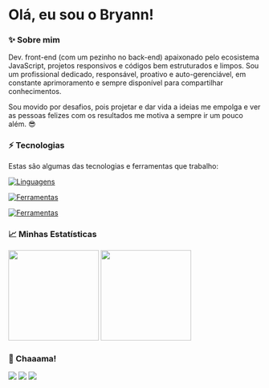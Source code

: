 # Olá, eu sou o Bryann!


### ✨ Sobre mim
Dev. front-end (com um pezinho no back-end) apaixonado pelo ecosistema JavaScript, projetos responsivos e códigos bem estruturados e limpos. Sou um profissional dedicado, responsável, proativo e auto-gerenciável, em constante aprimoramento e sempre disponível para compartilhar conhecimentos.

Sou movido por desafios, pois projetar e dar vida a ideias me empolga e ver as pessoas felizes com os resultados me motiva a sempre ir um pouco além. 😎


### ⚡ Tecnologias
Estas são algumas das tecnologias e ferramentas que trabalho:

[![Linguagens](https://skillicons.dev/icons?i=js,ts,react,html,css,sass,styledcomponents,tailwind,materialui,jquery,bootstrap)](https://skillicons.dev)

[![Ferramentas](https://skillicons.dev/icons?i=git,github,figma,firebase,vite,netlify,webpack,vscode)](https://skillicons.dev)

[![Ferramentas](https://skillicons.dev/icons?i=nodejs,express,prisma,sqlite,mongodb)](https://skillicons.dev)


### 📈 Minhas Estatísticas
<div>
    <img height="180em" src="https://github-readme-stats.vercel.app/api?username=iBryann&show_icons=true&theme=dracula&include_all_commits=true&count_private=true"/>
    <img height="180em" src="https://github-readme-stats.vercel.app/api/top-langs/?username=iBryann&layout=compact&langs_count=7&theme=dracula"/>
</div>


### 💬 Chaaama!
<div> 
    <a href="https://www.linkedin.com/in/ibryann" target="_blank"><img src="https://img.shields.io/badge/-LinkedIn-%230077B5?style=for-the-badge&logo=linkedin&logoColor=white"></a> 
    <a href="https://discordapp.com/users/279304142378500097" target="_blank"><img src="https://img.shields.io/badge/Discord-7289DA?style=for-the-badge&logo=discord&logoColor=white"></a> 
    <a href="mailto:bryann.enrique@gmail.com"><img src="https://img.shields.io/badge/-Gmail-%23333?style=for-the-badge&logo=gmail&logoColor=white" target="_blank"></a>
</div>
